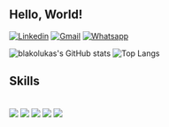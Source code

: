 ## Hello, World!


[![Linkedin](https://img.shields.io/badge/LinkedIn-0077B5?style=for-the-badge&logo=linkedin&logoColor=white)](https://www.linkedin.com/in/lucasguerbariblacovicz/)
[![Gmail](https://img.shields.io/badge/Gmail-D14836?style=for-the-badge&logo=gmail&logoColor=white)](lucasblacovicz@gmail.com)
[![Whatsapp](https://img.shields.io/badge/WhatsApp-25D366?style=for-the-badge&logo=whatsapp&logoColor=white)](https://wa.me/5551997973060)

![blakolukas's GitHub stats](https://github-readme-stats.vercel.app/api?username=blakolukas&show_icons=true&theme=dracula) ![Top Langs](https://github-readme-stats.vercel.app/api/top-langs/?username=blakolukas&layout=compact)

## Skills

<div style= "display_block"><br/>
    <img align="center" src="https://img.shields.io/badge/Java-ED8B00?style=for-the-badge&logo=openjdk&logoColor=white"/>
    <img align="center" src="https://img.shields.io/badge/Python-3776AB?style=for-the-badge&logo=python&logoColor=white"/>
    <img align="center" src="https://img.shields.io/badge/HTML5-E34F26?style=for-the-badge&logo=html5&logoColor=white"/>
    <img align="center" src="https://img.shields.io/badge/CSS3-1572B6?style=for-the-badge&logo=css3&logoColor=white"/>
    <img align="center" src="https://img.shields.io/badge/JavaScript-F7DF1E?style=for-the-badge&logo=javascript&logoColor=black"/>
</div>
